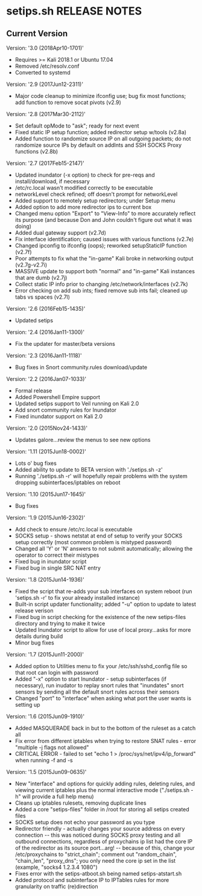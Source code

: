 # setips.sh RELEASE NOTES

## Current Version
Version: '3.0 (2018Apr10-1701)'
- Requires >= Kali 2018.1 or Ubuntu 17.04
- Removed /etc/resolv.conf
- Converted to systemd

Version: '2.9 (2017Jun12-2311)'
- Major code cleanup to minimize ifconfig use; bug fix most functions; add function to remove socat pivots (v2.9)

Version: '2.8 (2017Mar30-2112)'
- Set default opMode to "ask"; ready for next event
- Fixed static IP setup function; added redirector setup w/tools (v2.8a)
- Added function to randomize source IP on all outgoing packets; do not randomize source IPs by default on addInts and SSH SOCKS Proxy functions (v2.8b)

Version: '2.7 (2017Feb15-2147)'
- Updated inundator (-x option) to check for pre-reqs and install/download, if necessary
- /etc/rc.local wasn't modified correctly to be executable
- networkLevel check refined; off doesn't prompt for networkLevel
- Added support to remotely setup redirectors; under Setup menu
- Added option to add more redirector ips to current box
- Changed menu option "Export" to "View-Info" to more accurately reflect its purpose (and because Don and John couldn't figure out what it was doing)
- Added dual gateway support (v2.7d)
- Fix interface identification; caused issues with various functions (v2.7e)
- Changed ipconfig to ifconfig (oops); reworked setupStaticIP function (v2.7f)
- Poor attempts to fix what the "in-game" Kali broke in networking output (v2.7g-v2.7i)
- MASSIVE update to support both "normal" and "in-game" Kali instances that are dumb (v2.7j)
- Collect static IP info prior to changing /etc/network/interfaces (v2.7k)
- Error checking on add sub ints; fixed remove sub ints fail; cleaned up tabs vs spaces (v2.7l)

Version: '2.6 (2016Feb15-1435)'
- Updated setips

Version: '2.4 (2016Jan11-1300)'
- Fix the updater for master/beta versions

Version: '2.3 (2016Jan11-1118)'
- Bug fixes in Snort community.rules download/update

Version: '2.2 (2016Jan07-1033)'
- Formal release
- Added Powershell Empire support
- Updated setips support to Veil running on Kali 2.0
- Add snort community rules for Inundator
- Fixed inundator support on Kali 2.0

Version: '2.0 (2015Nov24-1433)'
- Updates galore...review the menus to see new options

Version: '1.11 (2015Jun18-0002)'
- Lots o' bug fixes
- Added ability to update to BETA version with './setips.sh -z'
- Running './setips.sh -r' will hopefully repair problems with the system dropping subinterfaces/iptables on reboot

Version: '1.10 (2015Jun17-1645)'
- Bug fixes

Version: '1.9 (2015Jun16-2302)'
- Add check to ensure /etc/rc.local is executable
- SOCKS setup - shows netstat at end of setup to verify your SOCKS setup correctly (most common problem is mistyped password)
- Changed all 'Y' or 'N' answers to not submit automatically; allowing the operator to correct their mistypes
- Fixed bug in inundator script
- Fixed bug in single SRC NAT entry

Version: '1.8 (2015Jun14-1936)'
- Fixed the script that re-adds your sub interfaces on system reboot (run 'setips.sh -r' to fix your already installed instance)
- Built-in script updater functionality; added "-u" option to update to latest release verison
- Fixed bug in script checking for the existence of the new setips-files directory and trying to make it twice
- Updated Inundator script to allow for use of local proxy...asks for more details during build
- Minor bug fixes

Version: '1.7 (2015Jun11-2000)'
- Added option to Utilities menu to fix your /etc/ssh/sshd_config file so that root can login with password
- Added "-x" option to start Inundator - setup subinterfaces (if necessary), run inudator to replay snort rules that "inundates" snort sensors by sending all the default snort rules across their sensors
- Changed "port" to "interface" when asking what port the user wants is setting up

Version: '1.6 (2015Jun09-1910)'
- Added MASQUERADE back in but to the bottom of the ruleset as a catch all
- Fix error from different iptables when trying to restore SNAT rules - error "multiple -j flags not allowed"
- CRITICAL ERROR - failed to set "echo 1 > /proc/sys/net/ipv4/ip_forward" when running -f and -s

Version: '1.5 (2015Jun09-0635)'
- New "interface" and options for quickly adding rules, deleting rules, and viewing current iptables plus the normal interactive mode ("./setips.sh -h" will provide a full help menu)
- Cleans up iptables rulesets, removing duplicate lines
- Added a core "setips-files" folder in /root for storing all setips created files
- SOCKS setup does not echo your password as you type
- Redirector friendly - actually changes your source address on every connection
	-- this was noticed during SOCKS proxy testing and all outbound connections, regardless of proxychains ip list had the core IP of the redirector as its source port...arg!
	-- because of this, change your /etc/proxychains to "strict_chain"; comment out "random_chain", "chain_len", "proxy_dns"; you only need the core ip set in the list (example, "socks4 1.2.3.4 1080") 
- Fixes error with the setips-atboot.sh being named setips-atstart.sh
- Added protocol and subinterface IP to IPTables rules for more granularity on traffic (re)direction
